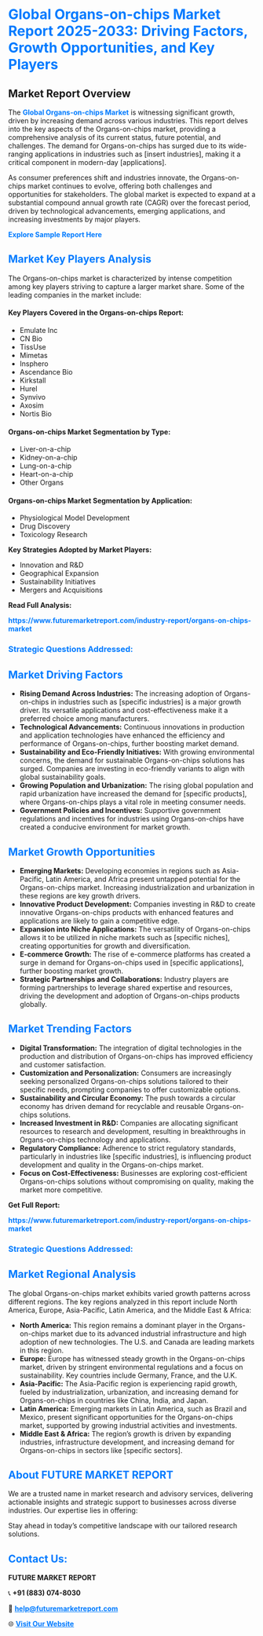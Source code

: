 <h1 style="color: #007BFF;">Global Organs-on-chips Market Report 2025-2033: Driving Factors, Growth Opportunities, and Key Players</h1>

<section id="overview">
<h2>Market Report Overview</h2>
<p>The <a href="https://www.futuremarketreport.com/industry-report/organs-on-chips-market" style="color: #007BFF; text-decoration: none;"><strong>Global Organs-on-chips Market</strong></a> is witnessing significant growth, driven by increasing demand across various industries. This report delves into the key aspects of the Organs-on-chips market, providing a comprehensive analysis of its current status, future potential, and challenges. The demand for Organs-on-chips has surged due to its wide-ranging applications in industries such as [insert industries], making it a critical component in modern-day [applications].</p>
<p>As consumer preferences shift and industries innovate, the Organs-on-chips market continues to evolve, offering both challenges and opportunities for stakeholders. The global market is expected to expand at a substantial compound annual growth rate (CAGR) over the forecast period, driven by technological advancements, emerging applications, and increasing investments by major players.</p>
</section>

<section id="overview">
<p><a href="https://www.futuremarketreport.com/request-sample/reportId=63198" style="color: #007BFF; text-decoration: none;"><strong>Explore Sample Report Here</strong></a></p>
</section>

<section id="key-players">
<h2 style="color: #007BFF;">Market Key Players Analysis</h2>
<p>The Organs-on-chips market is characterized by intense competition among key players striving to capture a larger market share. Some of the leading companies in the market include:</p>
<h4>Key Players Covered in the Organs-on-chips Report:</h4>
<ul><li>Emulate Inc</li><li>CN Bio</li><li>TissUse</li><li>Mimetas</li><li>Insphero</li><li>Ascendance Bio</li><li>Kirkstall</li><li>Hurel</li><li>Synvivo</li><li>Axosim</li><li>Nortis Bio</li></ul>
<h4>Organs-on-chips Market Segmentation by Type:</h4>
<ul><li>Liver-on-a-chip</li><li>Kidney-on-a-chip</li><li>Lung-on-a-chip</li><li>Heart-on-a-chip</li><li>Other Organs</li></ul>

<h4>Organs-on-chips Market Segmentation by Application:</h4>
<ul><li>Physiological Model Development</li><li>Drug Discovery</li><li>Toxicology Research</li></ul>
<p><strong>Key Strategies Adopted by Market Players:</strong></p>
<ul>
<li>Innovation and R&D</li>
<li>Geographical Expansion</li>
<li>Sustainability Initiatives</li>
<li>Mergers and Acquisitions</li>
</ul>
</section>

<section>
<p><strong>Read Full Analysis: </strong></p><a href="https://www.futuremarketreport.com/industry-report/organs-on-chips-market" style="color: #007BFF; text-decoration: none;"><strong>https://www.futuremarketreport.com/industry-report/organs-on-chips-market</strong></a>
<h3 style="color: #007BFF;">Strategic Questions Addressed:</h3>
</section>

<section id="driving-factors">
<h2 style="color: #007BFF;">Market Driving Factors</h2>
<ul>
<li><strong>Rising Demand Across Industries:</strong> The increasing adoption of Organs-on-chips in industries such as [specific industries] is a major growth driver. Its versatile applications and cost-effectiveness make it a preferred choice among manufacturers.</li>
<li><strong>Technological Advancements:</strong> Continuous innovations in production and application technologies have enhanced the efficiency and performance of Organs-on-chips, further boosting market demand.</li>
<li><strong>Sustainability and Eco-Friendly Initiatives:</strong> With growing environmental concerns, the demand for sustainable Organs-on-chips solutions has surged. Companies are investing in eco-friendly variants to align with global sustainability goals.</li>
<li><strong>Growing Population and Urbanization:</strong> The rising global population and rapid urbanization have increased the demand for [specific products], where Organs-on-chips plays a vital role in meeting consumer needs.</li>
<li><strong>Government Policies and Incentives:</strong> Supportive government regulations and incentives for industries using Organs-on-chips have created a conducive environment for market growth.</li>
</ul>
</section>

<section id="growth-opportunities">
<h2 style="color: #007BFF;">Market Growth Opportunities</h2>
<ul>
<li><strong>Emerging Markets:</strong> Developing economies in regions such as Asia-Pacific, Latin America, and Africa present untapped potential for the Organs-on-chips market. Increasing industrialization and urbanization in these regions are key growth drivers.</li>
<li><strong>Innovative Product Development:</strong> Companies investing in R&D to create innovative Organs-on-chips products with enhanced features and applications are likely to gain a competitive edge.</li>
<li><strong>Expansion into Niche Applications:</strong> The versatility of Organs-on-chips allows it to be utilized in niche markets such as [specific niches], creating opportunities for growth and diversification.</li>
<li><strong>E-commerce Growth:</strong> The rise of e-commerce platforms has created a surge in demand for Organs-on-chips used in [specific applications], further boosting market growth.</li>
<li><strong>Strategic Partnerships and Collaborations:</strong> Industry players are forming partnerships to leverage shared expertise and resources, driving the development and adoption of Organs-on-chips products globally.</li>
</ul>
</section>

<section id="trending-factors">
<h2 style="color: #007BFF;">Market Trending Factors</h2>
<ul>
<li><strong>Digital Transformation:</strong> The integration of digital technologies in the production and distribution of Organs-on-chips has improved efficiency and customer satisfaction.</li>
<li><strong>Customization and Personalization:</strong> Consumers are increasingly seeking personalized Organs-on-chips solutions tailored to their specific needs, prompting companies to offer customizable options.</li>
<li><strong>Sustainability and Circular Economy:</strong> The push towards a circular economy has driven demand for recyclable and reusable Organs-on-chips solutions.</li>
<li><strong>Increased Investment in R&D:</strong> Companies are allocating significant resources to research and development, resulting in breakthroughs in Organs-on-chips technology and applications.</li>
<li><strong>Regulatory Compliance:</strong> Adherence to strict regulatory standards, particularly in industries like [specific industries], is influencing product development and quality in the Organs-on-chips market.</li>
<li><strong>Focus on Cost-Effectiveness:</strong> Businesses are exploring cost-efficient Organs-on-chips solutions without compromising on quality, making the market more competitive.</li>
</ul>
</section>

<section>
<p><strong>Get Full Report: </strong></p><a href="https://www.futuremarketreport.com/industry-report/organs-on-chips-market" style="color: #007BFF; text-decoration: none;"><strong>https://www.futuremarketreport.com/industry-report/organs-on-chips-market</strong></a>
<h3 style="color: #007BFF;">Strategic Questions Addressed:</h3>
</section>


<section id="regional-analysis">
<h2 style="color: #007BFF;">Market Regional Analysis</h2>
<p>The global Organs-on-chips market exhibits varied growth patterns across different regions. The key regions analyzed in this report include North America, Europe, Asia-Pacific, Latin America, and the Middle East & Africa:</p>
<ul>
<li><strong>North America:</strong> This region remains a dominant player in the Organs-on-chips market due to its advanced industrial infrastructure and high adoption of new technologies. The U.S. and Canada are leading markets in this region.</li>
<li><strong>Europe:</strong> Europe has witnessed steady growth in the Organs-on-chips market, driven by stringent environmental regulations and a focus on sustainability. Key countries include Germany, France, and the U.K.</li>
<li><strong>Asia-Pacific:</strong> The Asia-Pacific region is experiencing rapid growth, fueled by industrialization, urbanization, and increasing demand for Organs-on-chips in countries like China, India, and Japan.</li>
<li><strong>Latin America:</strong> Emerging markets in Latin America, such as Brazil and Mexico, present significant opportunities for the Organs-on-chips market, supported by growing industrial activities and investments.</li>
<li><strong>Middle East & Africa:</strong> The region’s growth is driven by expanding industries, infrastructure development, and increasing demand for Organs-on-chips in sectors like [specific sectors].</li>
</ul>
</section>

<footer>
<h2 style="color: #007BFF;">About FUTURE MARKET REPORT</h2>
<p>We are a trusted name in market research and advisory services, delivering actionable insights and strategic support to businesses across diverse industries. Our expertise lies in offering:</p>

<p>Stay ahead in today’s competitive landscape with our tailored research solutions.</p>

<h2 style="color: #007BFF;">Contact Us:</h2>
<p><strong>FUTURE MARKET REPORT</strong></p>
<p>📞 <strong>+91 (883) 074-8030</strong></p>
<p>📧 <strong><a href="mailto:help@futuremarketreport.com" style="color: #007BFF;">help@futuremarketreport.com</a></strong></p>
<p>🌐 <strong><a href="https://www.futuremarketreport.com/" style="color: #007BFF;">Visit Our Website</a></strong></p>
</footer>